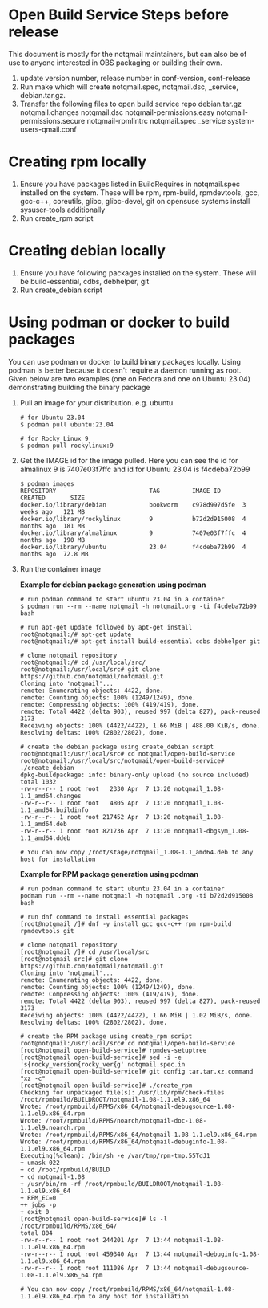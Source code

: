 # Open Build Service Steps before release

This document is mostly for the notqmail maintainers, but can also be of use to anyone interested in OBS packaging or building their own.

1. update version number, release number in conf-version, conf-release
2. Run make which will create notqmail.spec, notqmail.dsc, \_service, debian.tar.gz.
3. Transfer the following files to open build service repo
   debian.tar.gz
   notqmail.changes
   notqmail.dsc
   notqmail-permissions.easy
   notqmail-permissions.secure
   notqmail-rpmlintrc
   notqmail.spec
   \_service
   system-users-qmail.conf

# Creating rpm locally

1. Ensure you have packages listed in BuildRequires in notqmail.spec installed on the system.
   These will be rpm, rpm-build, rpmdevtools, gcc, gcc-c++, coreutils, glibc, glibc-devel, git
   on opensuse systems install sysuser-tools additionally
2. Run create\_rpm script

# Creating debian locally

1. Ensure you have following packages installed on the system.
   These will be build-essential, cdbs, debhelper, git
2. Run create\_debian script

# Using podman or docker to build packages

You can use podman or docker to build binary packages locally. Using podman is better because it doesn't require a daemon running as root. Given below are two examples (one on Fedora and one on Ubuntu 23.04) demonstrating building the binary package

1. Pull an image for your distribution. e.g. ubuntu
   ```
   # for Ubuntu 23.04
   $ podman pull ubuntu:23.04

   # for Rocky Linux 9
   $ podman pull rockylinux:9
   ```

2. Get the IMAGE id for the image pulled. Here you can see the id for almalinux 9 is 7407e03f7ffc and id for Ubuntu 23.04 is f4cdeba72b99
   ```
   $ podman images
   REPOSITORY                          TAG         IMAGE ID      CREATED       SIZE
   docker.io/library/debian            bookworm    c978d997d5fe  3 weeks ago   121 MB
   docker.io/library/rockylinux        9           b72d2d915008  4 months ago  181 MB
   docker.io/library/almalinux         9           7407e03f7ffc  4 months ago  190 MB
   docker.io/library/ubuntu            23.04       f4cdeba72b99  4 months ago  72.8 MB
   ```

3. Run the container image

   <b>Example for debian package generation using podman</b>

   ```
   # run podman command to start ubuntu 23.04 in a container
   $ podman run --rm --name notqmail -h notqmail.org -ti f4cdeba72b99 bash

   # run apt-get update followed by apt-get install
   root@notqmail:/# apt-get update
   root@notqmail:/# apt-get install build-essential cdbs debhelper git

   # clone notqmail repository
   root@notqmail:/# cd /usr/local/src/
   root@notqmail:/usr/local/src# git clone https://github.com/notqmail/notqmail.git
   Cloning into 'notqmail'...
   remote: Enumerating objects: 4422, done.
   remote: Counting objects: 100% (1249/1249), done.
   remote: Compressing objects: 100% (419/419), done.
   remote: Total 4422 (delta 903), reused 997 (delta 827), pack-reused 3173
   Receiving objects: 100% (4422/4422), 1.66 MiB | 488.00 KiB/s, done.
   Resolving deltas: 100% (2802/2802), done.

   # create the debian package using create_debian script
   root@notqmail:/usr/local/src# cd notqmail/open-build-service
   root@notqmail:/usr/local/src/notqmail/open-build-service# ./create_debian
   dpkg-buildpackage: info: binary-only upload (no source included)
   total 1032
   -rw-r--r-- 1 root root   2330 Apr  7 13:20 notqmail_1.08-1.1_amd64.changes
   -rw-r--r-- 1 root root   4805 Apr  7 13:20 notqmail_1.08-1.1_amd64.buildinfo
   -rw-r--r-- 1 root root 217452 Apr  7 13:20 notqmail_1.08-1.1_amd64.deb
   -rw-r--r-- 1 root root 821736 Apr  7 13:20 notqmail-dbgsym_1.08-1.1_amd64.ddeb

   # You can now copy /root/stage/notqmail_1.08-1.1_amd64.deb to any host for installation
   ```

   <b>Example for RPM package generation using podman</b>

   ```
   # run podman command to start ubuntu 23.04 in a container
   podman run --rm --name notqmail -h notqmail .org -ti b72d2d915008 bash

   # run dnf command to install essential packages
   [root@notqmail /]# dnf -y install gcc gcc-c++ rpm rpm-build rpmdevtools git

   # clone notqmail repository
   [root@notqmail /]# cd /usr/local/src
   [root@notqmail src]# git clone https://github.com/notqmail/notqmail.git
   Cloning into 'notqmail'...
   remote: Enumerating objects: 4422, done.
   remote: Counting objects: 100% (1249/1249), done.
   remote: Compressing objects: 100% (419/419), done.
   remote: Total 4422 (delta 903), reused 997 (delta 827), pack-reused 3173
   Receiving objects: 100% (4422/4422), 1.66 MiB | 1.02 MiB/s, done.
   Resolving deltas: 100% (2802/2802), done.

   # create the RPM package using create_rpm script
   root@notqmail:/usr/local/src# cd notqmail/open-build-service
   [root@notqmail open-build-service]# rpmdev-setuptree
   [root@notqmail open-build-service]# sed -i -e 's{rocky_version{rocky_ver{g' notqmail.spec.in
   [root@notqmail open-build-service]# git config tar.tar.xz.command "xz -c"
   [root@notqmail open-build-service]# ./create_rpm
   Checking for unpackaged file(s): /usr/lib/rpm/check-files /root/rpmbuild/BUILDROOT/notqmail-1.08-1.1.el9.x86_64
   Wrote: /root/rpmbuild/RPMS/x86_64/notqmail-debugsource-1.08-1.1.el9.x86_64.rpm
   Wrote: /root/rpmbuild/RPMS/noarch/notqmail-doc-1.08-1.1.el9.noarch.rpm
   Wrote: /root/rpmbuild/RPMS/x86_64/notqmail-1.08-1.1.el9.x86_64.rpm
   Wrote: /root/rpmbuild/RPMS/x86_64/notqmail-debuginfo-1.08-1.1.el9.x86_64.rpm
   Executing(%clean): /bin/sh -e /var/tmp/rpm-tmp.55TdJ1
   + umask 022
   + cd /root/rpmbuild/BUILD
   + cd notqmail-1.08
   + /usr/bin/rm -rf /root/rpmbuild/BUILDROOT/notqmail-1.08-1.1.el9.x86_64
   + RPM_EC=0
   ++ jobs -p
   + exit 0
   [root@notqmail open-build-service]# ls -l /root/rpmbuild/RPMS/x86_64/
   total 804
   -rw-r--r-- 1 root root 244201 Apr  7 13:44 notqmail-1.08-1.1.el9.x86_64.rpm
   -rw-r--r-- 1 root root 459340 Apr  7 13:44 notqmail-debuginfo-1.08-1.1.el9.x86_64.rpm
   -rw-r--r-- 1 root root 111086 Apr  7 13:44 notqmail-debugsource-1.08-1.1.el9.x86_64.rpm

   # You can now copy /root/rpmbuild/RPMS/x86_64/notqmail-1.08-1.1.el9.x86_64.rpm to any host for installation
   ```
